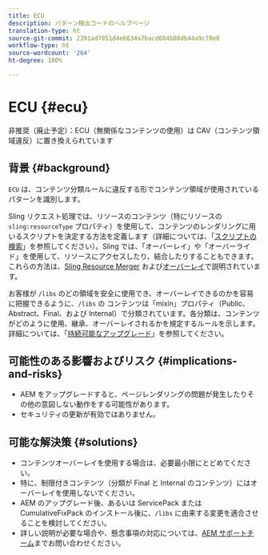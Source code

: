 ```yaml
---
title: ECU
description: パターン検出コードのヘルプページ
translation-type: ht
source-git-commit: 2391ad7851d4e6634a7bacd684b08db44a9c78e8
workflow-type: ht
source-wordcount: '264'
ht-degree: 100%

---
```



# ECU {#ecu}

非推奨（廃止予定）：ECU（無関係なコンテンツの使用）は CAV（コンテンツ領域違反）に置き換えられています

## 背景 {#background}

`ECU` は、コンテンツ分類ルールに違反する形でコンテンツ領域が使用されているパターンを識別します。

Sling リクエスト処理では、リソースのコンテンツ（特にリソースの `sling:resourceType` プロパティ）を使用して、コンテンツのレンダリングに用いるスクリプトを決定する方法を定義します（詳細については、「[スクリプトの検索](https://experienceleague.adobe.com/docs/experience-manager-65/developing/introduction/the-basics.html?lang=ja#locating-the-script)」を参照してください）。Sling では、「オーバーレイ」や「オーバーライド」を使用して、リソースにアクセスしたり、結合したりすることもできます。これらの方法は、[Sling Resource Merger](https://experienceleague.adobe.com/docs/experience-manager-65/developing/platform/sling-resource-merger.html?lang=ja) および[オーバーレイ](https://experienceleague.adobe.com/docs/experience-manager-65/developing/platform/overlays.html?lang=ja)で説明されています。

お客様が `/libs` のどの領域を安全に使用でき、オーバーレイできるのかを容易に把握できるように、`/libs` の コンテンツは「mixin」プロパティ（Public、Abstract、Final、および Internal）で分類されています。各分類は、コンテンツがどのように使用、継承、オーバーレイされるかを規定するルールを示します。詳細については、「[持続可能なアップグレード](https://experienceleague.adobe.com/docs/experience-manager-65/deploying/upgrading/sustainable-upgrades.html?lang=ja)」を参照してください。

## 可能性のある影響およびリスク {#implications-and-risks}

* AEM をアップグレードすると、ページレンダリングの問題が発生したりその他の意図しない動作をする可能性があります。
* セキュリティの更新が有効ではありません。

## 可能な解決策 {#solutions}

* コンテンツオーバーレイを使用する場合は、必要最小限にとどめてください。
* 特に、制限付きコンテンツ（分類が Final と Internal のコンテンツ）にはオーバーレイを使用しないでください。
* AEM のアップグレード後、あるいは ServicePack または CumulativeFixPack のインストール後に、`/libs` に由来する変更を適合させることを検討してください。
* 詳しい説明が必要な場合や、懸念事項の対応については、[AEM サポートチーム](https://helpx.adobe.com/jp/enterprise/using/support-for-experience-cloud.html)までお問い合わせください。
